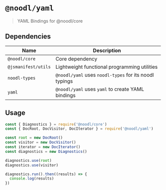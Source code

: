 # `@noodl/yaml`

> YAML Bindings for @noodl/core

## Dependencies

| Name                | Description                                            |
| ------------------- | ------------------------------------------------------ |
| `@noodl/core`       | Core dependency                                        |
| `@jsmanifest/utils` | Lightweight functional programming utilities           |
| `noodl-types`       | `@noodl/yaml` uses `noodl-types` for its noodl typings |
| `yaml`              | `@noodl/yaml` uses `yaml` to create YAML bindings      |

## Usage

```js
const { Diagnostics } = require('@noodl/core')
const { DocRoot, DocVisitor, DocIterator } = require('@noodl/yaml')

const root = new DocRoot()
const visitor = new DocVisitor()
const iterator = new DocIterator()
const diagnostics = new Diagnostics()

diagnostics.use(root)
diagnostics.use(visitor)

diagnostics.run().then((results) => {
  console.log(results)
})
```

